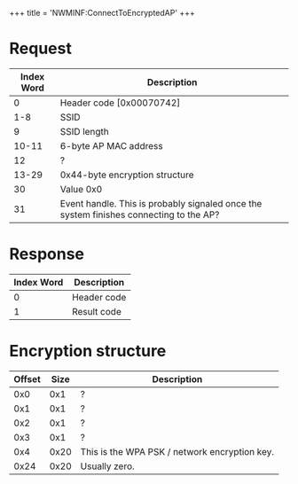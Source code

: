 +++
title = 'NWMINF:ConnectToEncryptedAP'
+++

# Request

| Index Word | Description                                                                            |
|------------|----------------------------------------------------------------------------------------|
| 0          | Header code \[0x00070742\]                                                             |
| 1-8        | SSID                                                                                   |
| 9          | SSID length                                                                            |
| 10-11      | 6-byte AP MAC address                                                                  |
| 12         | ?                                                                                      |
| 13-29      | 0x44-byte encryption structure                                                         |
| 30         | Value 0x0                                                                              |
| 31         | Event handle. This is probably signaled once the system finishes connecting to the AP? |

# Response

| Index Word | Description |
|------------|-------------|
| 0          | Header code |
| 1          | Result code |

# Encryption structure

| Offset | Size | Description                                   |
|--------|------|-----------------------------------------------|
| 0x0    | 0x1  | ?                                             |
| 0x1    | 0x1  | ?                                             |
| 0x2    | 0x1  | ?                                             |
| 0x3    | 0x1  | ?                                             |
| 0x4    | 0x20 | This is the WPA PSK / network encryption key. |
| 0x24   | 0x20 | Usually zero.                                 |
